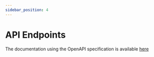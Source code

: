 ```yaml
---
sidebar_position: 4
---
```


# API Endpoints

The documentation using the OpenAPI specification is available [here](https://gw.project-x.pt/api/docs)
